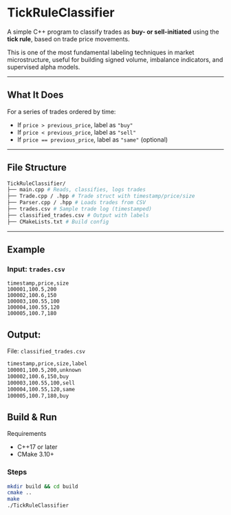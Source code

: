 # TickRuleClassifier

A simple C++ program to classify trades as **buy- or sell-initiated** using the **tick rule**, based on trade price movements.

This is one of the most fundamental labeling techniques in market microstructure, useful for building signed volume, imbalance indicators, and supervised alpha models.

---

## What It Does

For a series of trades ordered by time:

- If `price > previous_price`, label as `"buy"`
- If `price < previous_price`, label as `"sell"`
- If `price == previous_price`, label as `"same"` (optional)

---

## File Structure
```bash
TickRuleClassifier/
├── main.cpp # Reads, classifies, logs trades
├── Trade.cpp / .hpp # Trade struct with timestamp/price/size
├── Parser.cpp / .hpp # Loads trades from CSV
├── trades.csv # Sample trade log (timestamped)
├── classified_trades.csv # Output with labels
├── CMakeLists.txt # Build config
```

---

## Example

### Input: `trades.csv`

```csv
timestamp,price,size
100001,100.5,200
100002,100.6,150
100003,100.55,100
100004,100.55,120
100005,100.7,180
```
## Output: 
File: `classified_trades.csv`
```bash
timestamp,price,size,label
100001,100.5,200,unknown
100002,100.6,150,buy
100003,100.55,100,sell
100004,100.55,120,same
100005,100.7,180,buy
```

## Build & Run
Requirements
 - C++17 or later
 - CMake 3.10+
### Steps
```bash
mkdir build && cd build
cmake ..
make
./TickRuleClassifier
```

